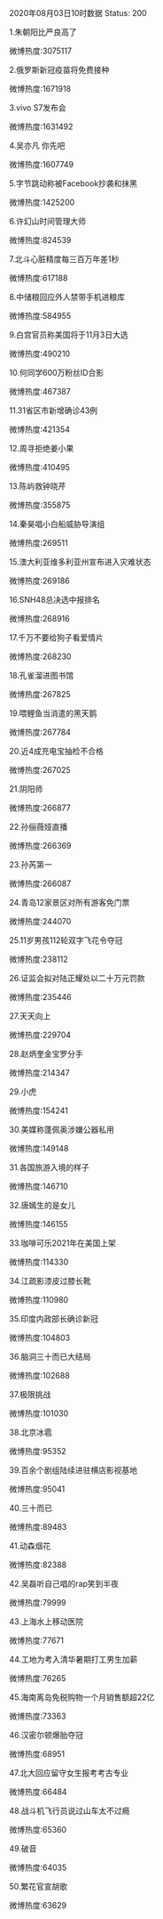 2020年08月03日10时数据
Status: 200

1.朱朝阳比严良高了

微博热度:3075117

2.俄罗斯新冠疫苗将免费接种

微博热度:1671918

3.vivo S7发布会

微博热度:1631492

4.吴亦凡 你先吧

微博热度:1607749

5.字节跳动称被Facebook抄袭和抹黑

微博热度:1425200

6.许幻山时间管理大师

微博热度:824539

7.北斗心脏精度每三百万年差1秒

微博热度:617188

8.中储粮回应外人禁带手机进粮库

微博热度:584955

9.白宫官员称美国将于11月3日大选

微博热度:490210

10.何同学600万粉丝ID合影

微博热度:467387

11.31省区市新增确诊43例

微博热度:421354

12.周寻拒绝姜小果

微博热度:410495

13.陈屿救钟晓芹

微博热度:355875

14.秦昊唱小白船威胁导演组

微博热度:269511

15.澳大利亚维多利亚州宣布进入灾难状态

微博热度:269186

16.SNH48总决选中报排名

微博热度:268916

17.千万不要给狗子看爱情片

微博热度:268230

18.孔雀溜进图书馆

微博热度:267825

19.喂鲤鱼当消遣的黑天鹅

微博热度:267784

20.近4成充电宝抽检不合格

微博热度:267025

21.阴阳师

微博热度:266877

22.孙俪薇娅直播

微博热度:266369

23.孙芮第一

微博热度:266087

24.青岛12家景区对所有游客免门票

微博热度:244070

25.11岁男孩112轮双字飞花令夺冠

微博热度:238112

26.证监会拟对陆正耀处以二十万元罚款

微博热度:235446

27.天天向上

微博热度:229704

28.赵炳奎金宝罗分手

微博热度:214347

29.小虎

微博热度:154241

30.美媒称蓬佩奥涉嫌公器私用

微博热度:149148

31.各国旅游入境的样子

微博热度:146710

32.唐嫣生的是女儿

微博热度:146155

33.咖啡可乐2021年在美国上架

微博热度:114330

34.江疏影漆皮过膝长靴

微博热度:110980

35.印度内政部长确诊新冠

微博热度:104803

36.脑洞三十而已大结局

微博热度:102688

37.极限挑战

微博热度:101030

38.北京冰雹

微博热度:95352

39.百余个剧组陆续进驻横店影视基地

微博热度:95041

40.三十而已

微博热度:89483

41.动森烟花

微博热度:82388

42.吴磊听自己唱的rap笑到半夜

微博热度:79999

43.上海水上移动医院

微博热度:77671

44.工地为考入清华暑期打工男生加薪

微博热度:76265

45.海南离岛免税购物一个月销售额超22亿

微博热度:73363

46.汉密尔顿爆胎夺冠

微博热度:68951

47.北大回应留守女生报考考古专业

微博热度:66484

48.战斗机飞行员说过山车太不过瘾

微博热度:65360

49.破音

微博热度:64035

50.繁花官宣胡歌

微博热度:63629

